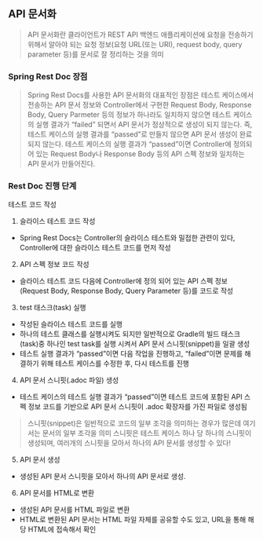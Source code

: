 
## API 문서화

>API 문서화란 클라이언트가 REST API 백엔드 애플리케이션에 요청을 전송하기 위해서 알아야 되는 요청 정보(요청 URL(또는 URI), request body, query parameter 등)를 문서로 잘 정리하는 것을 의미


### Spring Rest Doc 장점

>Spring Rest Docs를 사용한 API 문서화의 대표적인 장점은 테스트 케이스에서 전송하는 API 문서 정보와 Controller에서 구현한 Request Body, Response Body, Query Parmeter 등의 정보가 하나라도 일치하지 않으면 테스트 케이스의 실행 결과가 “failed” 되면서 API 문서가 정상적으로 생성이 되지 않는다.
>즉, 테스트 케이스의 실행 결과를 “passed”로 만들지 않으면 API 문서 생성이 완료되지 않는다.
>테스트 케이스의 실행 결과가 “passed”이면 Controller에 정의되어 있는 Request Body나 Response Body 등의 API 스펙 정보와 일치하는 API 문서가 만들어진다.


### Rest Doc 진행 단계

테스트 코드 작성

1. 슬라이스 테스트 코드 작성
- Spring Rest Docs는 Controller의 슬라이스 테스트와 밀접한 관련이 있다, Controller에 대한 슬라이스 테스트 코드를 먼저 작성

2. API 스펙 정보 코드 작성
- 슬라이스 테스트 코드 다음에 Controller에 정의 되어 있는 API 스펙 정보(Request Body, Response Body, Query Parameter 등)를 코드로 작성

3. test 태스크(task) 실행

- 작성된 슬라이스 테스트 코드를 실행
- 하나의 테스트 클래스를 실행시켜도 되지만 일반적으로 Gradle의 빌드 태스크(task)중 하나인 test task를 실행 시켜서 API 문서 스니핏(snippet)을 일괄 생성
- 테스트 실행 결과가 “passed”이면 다음 작업을 진행하고, “failed”이면 문제를 해결하기 위해 테스트 케이스를 수정한 후, 다시 테스트를 진행

4. API 문서 스니핏(.adoc 파일) 생성

- 테스트 케이스의 테스트 실행 결과가 “passed”이면 테스트 코드에 포함된 API 스펙 정보 코드를 기반으로 API 문서 스니핏이 .adoc 확장자를 가진 파일로 생성됨

> 스니핏(snippet)은 일반적으로 코드의 일부 조각을 의미하는 경우가 많은데 여기서는 문서의 일부 조각을 의미
스니핏은 테스트 케이스 하나 당 하나의 스니핏이 생성되며, 여러개의 스니핏을 모아서 하나의 API 문서를 생성할 수 있다!

5. API 문서 생성

- 생성된 API 문서 스니핏을 모아서 하나의 API 문서로 생성.

6. API 문서를 HTML로 변환

- 생성된 API 문서를 HTML 파일로 변환
- HTML로 변환된 API 문서는 HTML 파일 자체를 공유할 수도 있고, URL을 통해 해당 HTML에 접속해서 확인
